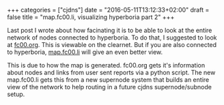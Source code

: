 +++
categories = ["cjdns"]
date = "2016-05-11T13:12:33+02:00"
draft = false
title = "map.fc00.li, visualizing hyperboria part 2"
+++

Last post I wrote about how facinating it is to be able to look at the entire network of nodes connected to hyperboria. 
To do that, I suggested to look at [fc00.org](http://fc00.org). This is viewable on the clearnet. But if you are also connected to hyperboria, [map.fc00.li](http://map.fc00.li/) will give an even better view. 

This is due to how the map is generated. fc00.org gets it's information about nodes and links from user sent reports via a python script. The new map.fc00.li gets this from a new supernode system that builds an entire view of the network to help routing in a future cjdns supernode/subnode setup. 
